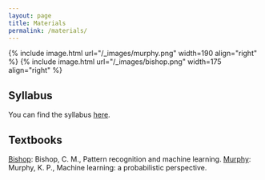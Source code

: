```yaml
---
layout: page
title: Materials
permalink: /materials/
---
```


{% include image.html url="/_images/murphy.png" width=190 align="right" %}
{% include image.html url="/_images/bishop.png" width=175 align="right" %}

## Syllabus
You can find the syllabus [here](https://docs.google.com/document/d/13gWYw6fNVdxbIUfjH57xy6DU0FPH6rYtYoTdV8kUG4E/edit?usp=sharing).

## Textbooks

[Bishop](http://users.isr.ist.utl.pt/~wurmd/Livros/school/Bishop%20-%20Pattern%20Recognition%20And%20Machine%20Learning%20-%20Springer%20%202006.pdf): Bishop, C. M., Pattern recognition and machine learning.
[Murphy](http://noiselab.ucsd.edu/ECE228/Murphy_Machine_Learning.pdf): Murphy, K. P., Machine learning: a probabilistic perspective.

